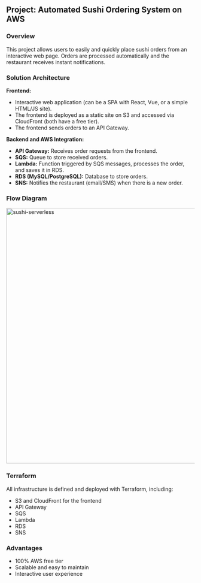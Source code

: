
## Project: Automated Sushi Ordering System on AWS

### Overview
This project allows users to easily and quickly place sushi orders from an interactive web page. Orders are processed automatically and the restaurant receives instant notifications.

### Solution Architecture

**Frontend:**
- Interactive web application (can be a SPA with React, Vue, or a simple HTML/JS site).
- The frontend is deployed as a static site on S3 and accessed via CloudFront (both have a free tier).
- The frontend sends orders to an API Gateway.

**Backend and AWS Integration:**
- **API Gateway:** Receives order requests from the frontend.
- **SQS:** Queue to store received orders.
- **Lambda:** Function triggered by SQS messages, processes the order, and saves it in RDS.
- **RDS (MySQL/PostgreSQL):** Database to store orders.
- **SNS:** Notifies the restaurant (email/SMS) when there is a new order.

### Flow Diagram

<img width="1181" height="682" alt="sushi-serverless" src="https://github.com/user-attachments/assets/8de81a25-e4a0-422a-bd38-279e487f25dd" />


### Terraform
All infrastructure is defined and deployed with Terraform, including:
- S3 and CloudFront for the frontend
- API Gateway
- SQS
- Lambda
- RDS
- SNS

### Advantages
- 100% AWS free tier
- Scalable and easy to maintain
- Interactive user experience

